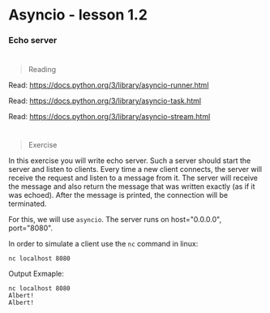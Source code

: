 # Asyncio - lesson 1.2

### Echo server

#

> Reading

Read: https://docs.python.org/3/library/asyncio-runner.html

Read: https://docs.python.org/3/library/asyncio-task.html

Read: https://docs.python.org/3/library/asyncio-stream.html

#

> Exercise

In this exercise you will write echo server.
Such a server should start the server and listen to clients.
Every time a new client connects, the server will receive the request and listen to a message from it.
The server will receive the message and also return the message that was written exactly (as if it was echoed).
After the message is printed, the connection will be terminated.

For this, we will use `asyncio`. The server runs on host="0.0.0.0", port="8080".

In order to simulate a client use the `nc` command in linux:

```
nc localhost 8080
```

Output Exmaple:

```
nc localhost 8080
Albert!
Albert!
```
